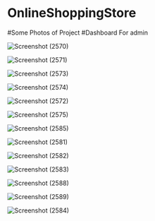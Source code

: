 # OnlineShoppingStore









#Some Photos of Project
#Dashboard For admin






![Screenshot (2570)](https://user-images.githubusercontent.com/65139875/185231465-b927961f-3127-4a29-a10a-59a3f6377e9b.png)

![Screenshot (2571)](https://user-images.githubusercontent.com/65139875/185231573-a7a78caf-87bd-4927-9703-a219b85c67a8.png)

![Screenshot (2573)](https://user-images.githubusercontent.com/65139875/185231779-6dd1644d-7881-47db-a151-68823880b920.png)

![Screenshot (2574)](https://user-images.githubusercontent.com/65139875/185231831-ffc14d19-eaa7-47db-8e00-5e24eb948cc7.png)

![Screenshot (2572)](https://user-images.githubusercontent.com/65139875/185231979-e751f4ec-c25c-413c-8fae-6ffa3e95e477.png)

![Screenshot (2575)](https://user-images.githubusercontent.com/65139875/185232020-da8e059d-9922-4857-b7a0-7f22f3a9b8c0.png)

![Screenshot (2585)](https://user-images.githubusercontent.com/65139875/185233358-bf534357-70ee-44f2-bc41-3aa7fda315bc.png)

![Screenshot (2581)](https://user-images.githubusercontent.com/65139875/185232605-bee03f28-f449-4cd9-86f4-244d5b003146.png)

![Screenshot (2582)](https://user-images.githubusercontent.com/65139875/185232631-a863f17f-016d-4ff3-ad39-449955d4883f.png)

![Screenshot (2583)](https://user-images.githubusercontent.com/65139875/185233041-ae434baa-8d46-4544-8574-d28b50847984.png)

![Screenshot (2588)](https://user-images.githubusercontent.com/65139875/185233196-38e03f0c-50df-466c-a03e-8a20b89f792f.png)

![Screenshot (2589)](https://user-images.githubusercontent.com/65139875/185233218-7faa00b3-edb1-4890-8829-4a2438e6496c.png)

![Screenshot (2584)](https://user-images.githubusercontent.com/65139875/185233297-89d3fc80-11b8-4d95-bf41-defec3dd91b5.png)







